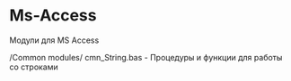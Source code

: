 # Ms-Access

Модули для MS Access

/Common modules/
  cmn_String.bas - Процедуры и функции для работы со строками
